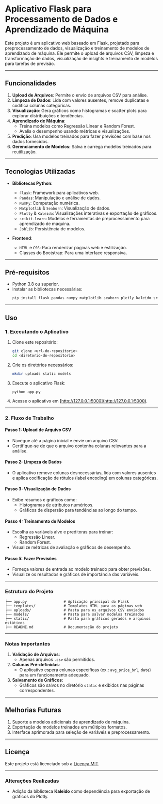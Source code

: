 
# Aplicativo Flask para Processamento de Dados e Aprendizado de Máquina

Este projeto é um aplicativo web baseado em Flask, projetado para preprocessamento de dados, visualização e treinamento de modelos de aprendizado de máquina. Ele permite o upload de arquivos CSV, limpeza e transformação de dados, visualização de insights e treinamento de modelos para tarefas de previsão.

---

## Funcionalidades

1. **Upload de Arquivos**: Permite o envio de arquivos CSV para análise.
2. **Limpeza de Dados**: Lida com valores ausentes, remove duplicatas e codifica colunas categóricas.
3. **Visualização**: Gera gráficos como histogramas e scatter plots para explorar distribuições e tendências.
4. **Aprendizado de Máquina**:
   - Treina modelos como Regressão Linear e Random Forest.
   - Avalia o desempenho usando métricas e visualizações.
5. **Predição**: Usa modelos treinados para fazer previsões com base nos dados fornecidos.
6. **Gerenciamento de Modelos**: Salva e carrega modelos treinados para reutilização.

---

## Tecnologias Utilizadas

- **Bibliotecas Python**:
  - `Flask`: Framework para aplicativos web.
  - `Pandas`: Manipulação e análise de dados.
  - `NumPy`: Computação numérica.
  - `Matplotlib` & `Seaborn`: Visualização de dados.
  - `Plotly` & `Kaleido`: Visualizações interativas e exportação de gráficos.
  - `scikit-learn`: Modelos e ferramentas de preprocessamento para aprendizado de máquina.
  - `Joblib`: Persistência de modelos.

- **Frontend**:
  - `HTML` e `CSS`: Para renderizar páginas web e estilização.
  - Classes do Bootstrap: Para uma interface responsiva.

---

## Pré-requisitos

- Python 3.8 ou superior.
- Instalar as bibliotecas necessárias:
  ```bash
  pip install flask pandas numpy matplotlib seaborn plotly kaleido scikit-learn joblib
  ```

---

## Uso

### 1. Executando o Aplicativo

1. Clone este repositório:
   ```bash
   git clone <url-do-repositorio>
   cd <diretorio-do-repositorio>
   ```
2. Crie os diretórios necessários:
   ```bash
   mkdir uploads static models
   ```
3. Execute o aplicativo Flask:
   ```bash
   python app.py
   ```
4. Acesse o aplicativo em [http://127.0.0.1:5000](http://127.0.0.1:5000).

---

### 2. Fluxo de Trabalho

#### **Passo 1: Upload de Arquivo CSV**
- Navegue até a página inicial e envie um arquivo CSV.
- Certifique-se de que o arquivo contenha colunas relevantes para a análise.

#### **Passo 2: Limpeza de Dados**
- O aplicativo remove colunas desnecessárias, lida com valores ausentes e aplica codificação de rótulos (label encoding) em colunas categóricas.

#### **Passo 3: Visualização de Dados**
- Exibe resumos e gráficos como:
  - Histogramas de atributos numéricos.
  - Gráficos de dispersão para tendências ao longo do tempo.

#### **Passo 4: Treinamento de Modelos**
- Escolha as variáveis alvo e preditoras para treinar:
  - Regressão Linear.
  - Random Forest.
- Visualize métricas de avaliação e gráficos de desempenho.

#### **Passo 5: Fazer Previsões**
- Forneça valores de entrada ao modelo treinado para obter previsões.
- Visualize os resultados e gráficos de importância das variáveis.

---

### Estrutura do Projeto

```plaintext
├── app.py                 # Aplicação principal do Flask
├── templates/             # Templates HTML para as páginas web
├── uploads/               # Pasta para os arquivos CSV enviados
├── models/                # Pasta para salvar modelos treinados
├── static/                # Pasta para gráficos gerados e arquivos estáticos
├── README.md              # Documentação do projeto
```

---

### Notas Importantes

1. **Validação de Arquivos**:
   - Apenas arquivos `.csv` são permitidos.
2. **Colunas Pré-definidas**:
   - O aplicativo espera colunas específicas (ex.: `avg_price_brl`, `date`) para um funcionamento adequado.
3. **Salvamento de Gráficos**:
   - Gráficos são salvos no diretório `static` e exibidos nas páginas correspondentes.

---

## Melhorias Futuras

1. Suporte a modelos adicionais de aprendizado de máquina.
2. Exportação de modelos treinados em múltiplos formatos.
3. Interface aprimorada para seleção de variáveis e preprocessamento.

---

## Licença

Este projeto está licenciado sob a [Licença MIT](LICENSE).

--- 

### Alterações Realizadas
- Adição da biblioteca **Kaleido** como dependência para exportação de gráficos do Plotly.
